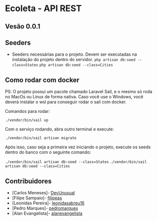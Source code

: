 # Ecoleta - API REST

## Vesão 0.0.1

## Seeders
* Seeders necessárias para o projeto. Devem ser executadas na instalação do projeto dentro do servidor.
``` php artisan db:seed --class=States ```
``` php artisan db:seed --class=Cities ```

## Como rodar com docker
PS: O projeto possui um pacote chamado Laravel Sail, e o mesmo só roda no MacOs ou Linux de forma nativa. Caso você use o Windows, você deverá instalar o wsl para conseguir rodar o sail com docker.

Comandos para rodar:

``` ./vendor/bin/sail up ```

Com o serviço rodando, abra outro terminal e execute:

``` ./vendor/bin/sail artisan migrate ```

Após isso, caso seja a primeira vez iniciando o projeto, execute os seeds dentro do banco com o seguinte comando:

``` ./vendor/bin/sail artisan db:seed --class=States ```
``` ./vendor/bin/sail artisan db:seed --class=Cities ```

## Contribuidores
* [Carlos Meneses]- [DevUnusual](https://github.com/DevUnusual)
* [Filipe Sampaio]- [filipeas](https://github.com/filipeas)
* [Leonidas Pereira]- [leonidasabreu16](https://github.com/leonidasabreu16)
* [Pedro Marques]- [pedromarquex](https://github.com/pedromarquex)
* [Alan Evangelista]- [alanevangelista](https://github.com/alanevangelista)
